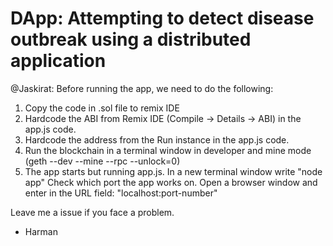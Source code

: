 # DApp: Attempting to detect disease outbreak using a distributed application

@Jaskirat: 
Before running the app, we need to do the following:
1. Copy the code in .sol file to remix IDE
2. Hardcode the ABI from Remix IDE (Compile -> Details -> ABI) in the app.js code.
3. Hardcode the address from the Run instance in the app.js code.
4. Run the blockchain in a terminal window in developer and mine mode (geth --dev --mine --rpc --unlock=0)
5. The app starts but running app.js. In a new terminal window write "node app"
Check which port the app works on. Open a browser window and enter in the URL field: "localhost:port-number"

Leave me a issue if you face a problem. 
- Harman
